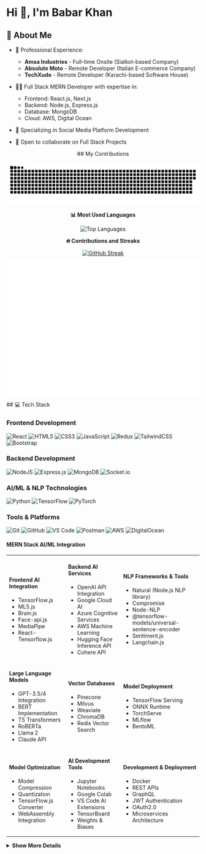 # Hi 👋, I'm Babar Khan


## 💫 About Me
- 💼 Professional Experience:
  - **Amsa Industries** - Full-time Onsite (Sialkot-based Company)
  - **Absolute Moto** - Remote Developer (Italian E-commerce Company)
  - **TechXudo** - Remote Developer (Karachi-based Software House)

- 👨‍💻 Full Stack MERN Developer with expertise in:
  - Frontend: React.js, Next.js
  - Backend: Node.js, Express.js
  - Database: MongoDB
  - Cloud: AWS, Digital Ocean

- 🌱 Specializing in Social Media Platform Development
- 👯 Open to collaborate on Full Stack Projects

<div align="center">
  ## My Contributions 

  ![snake gif](https://github.com/babar0081/babar0081/blob/output/github-snake.svg)

  <p><b>📊 Most Used Languages</b></p>

  <img src="https://github-readme-stats-plum-eight.vercel.app/api/top-langs/?username=babar0081&layout=compact&theme=radical&cache_seconds=0&timestamp=1705632000&count_private=true&include_all_commits=true" alt="Top Languages" />

  <p><b>🔥 Contributions and Streaks</b></p>

[![GitHub Streak](https://github-readme-streak-stats.herokuapp.com?user=babar0081&theme=transparent&date_format=j%20M%5B%20Y%5D)](https://git.io/streak-stats)

  ![Isometric Commit Calendar](https://raw.githubusercontent.com/babar0081/babar0081/daec9a890dca9ca03844fa55413d7c0a910398f4/github-metrics.svg)
</div>
## 💻 Tech Stack

### Frontend Development
![React](https://img.shields.io/badge/React-%2320232a.svg?style=for-the-badge&logo=react&logoColor=%2361DAFB)
![HTML5](https://img.shields.io/badge/HTML5-%23E34F26.svg?style=for-the-badge&logo=html5&logoColor=white)
![CSS3](https://img.shields.io/badge/CSS3-%231572B6.svg?style=for-the-badge&logo=css3&logoColor=white)
![JavaScript](https://img.shields.io/badge/JavaScript-%23323330.svg?style=for-the-badge&logo=javascript&logoColor=%23F7DF1E)
![Redux](https://img.shields.io/badge/Redux-%23593d88.svg?style=for-the-badge&logo=redux&logoColor=white)
![TailwindCSS](https://img.shields.io/badge/Tailwind-%2338B2AC.svg?style=for-the-badge&logo=tailwind-css&logoColor=white)
![Bootstrap](https://img.shields.io/badge/Bootstrap-%23563D7C.svg?style=for-the-badge&logo=bootstrap&logoColor=white)

### Backend Development
![NodeJS](https://img.shields.io/badge/Node.js-6DA55F?style=for-the-badge&logo=node.js&logoColor=white)
![Express.js](https://img.shields.io/badge/Express.js-%23404d59.svg?style=for-the-badge&logo=express&logoColor=%2361DAFB)
![MongoDB](https://img.shields.io/badge/MongoDB-%234ea94b.svg?style=for-the-badge&logo=mongodb&logoColor=white)
![Socket.io](https://img.shields.io/badge/Socket.io-black?style=for-the-badge&logo=socket.io&badgeColor=010101)



### AI/ML & NLP Technologies
![Python](https://img.shields.io/badge/Python-3776AB?style=for-the-badge&logo=python&logoColor=white)
![TensorFlow](https://img.shields.io/badge/TensorFlow-%23FF6F00.svg?style=for-the-badge&logo=TensorFlow&logoColor=white)
![PyTorch](https://img.shields.io/badge/PyTorch-%23EE4C2C.svg?style=for-the-badge&logo=PyTorch&logoColor=white)

### Tools & Platforms
![Git](https://img.shields.io/badge/Git-%23F05033.svg?style=for-the-badge&logo=git&logoColor=white)
![GitHub](https://img.shields.io/badge/GitHub-%23121011.svg?style=for-the-badge&logo=github&logoColor=white)
![VS Code](https://img.shields.io/badge/VS%20Code-0078d7.svg?style=for-the-badge&logo=visual-studio-code&logoColor=white)
![Postman](https://img.shields.io/badge/Postman-FF6C37?style=for-the-badge&logo=postman&logoColor=white)
![AWS](https://img.shields.io/badge/AWS-%23FF9900.svg?style=for-the-badge&logo=amazon-aws&logoColor=white)
![DigitalOcean](https://img.shields.io/badge/DigitalOcean-%230167ff.svg?style=for-the-badge&logo=digitalOcean&logoColor=white)


#### MERN Stack AI/ML Integration

<table>
  <tr>
    <td>
      <h4>Frontend AI Integration</h4>
      <ul>
        <li>TensorFlow.js</li>
        <li>ML5.js</li>
        <li>Brain.js</li>
        <li>Face-api.js</li>
        <li>MediaPipe</li>
        <li>React-Tensorflow.js</li>
      </ul>
    </td>
    <td>
      <h4>Backend AI Services</h4>
      <ul>
        <li>OpenAI API Integration</li>
        <li>Google Cloud AI</li>
        <li>Azure Cognitive Services</li>
        <li>AWS Machine Learning</li>
        <li>Hugging Face Inference API</li>
        <li>Cohere API</li>
      </ul>
    </td>
    <td>
      <h4>NLP Frameworks & Tools</h4>
      <ul>
        <li>Natural (Node.js NLP library)</li>
        <li>Compromise</li>
        <li>Node-NLP</li>
        <li>@tensorflow-models/universal-sentence-encoder</li>
        <li>Sentiment.js</li>
        <li>Langchain.js</li>
      </ul>
    </td>
  </tr>
  <tr>
    <td>
      <h4>Large Language Models</h4>
      <ul>
        <li>GPT-3.5/4 Integration</li>
        <li>BERT Implementation</li>
        <li>T5 Transformers</li>
        <li>RoBERTa</li>
        <li>Llama 2</li>
        <li>Claude API</li>
      </ul>
    </td>
    <td>
      <h4>Vector Databases</h4>
      <ul>
        <li>Pinecone</li>
        <li>Milvus</li>
        <li>Weaviate</li>
        <li>ChromaDB</li>
        <li>Redis Vector Search</li>
      </ul>
    </td>
    <td>
      <h4>Model Deployment</h4>
      <ul>
        <li>TensorFlow Serving</li>
        <li>ONNX Runtime</li>
        <li>TorchServe</li>
        <li>MLflow</li>
        <li>BentoML</li>
      </ul>
    </td>
  </tr>
  <tr>
    <td>
      <h4>Model Optimization</h4>
      <ul>
        <li>Model Compression</li>
        <li>Quantization</li>
        <li>TensorFlow.js Converter</li>
        <li>WebAssembly Integration</li>
      </ul>
    </td>
    <td>
      <h4>AI Development Tools</h4>
      <ul>
        <li>Jupyter Notebooks</li>
        <li>Google Colab</li>
        <li>VS Code AI Extensions</li>
        <li>TensorBoard</li>
        <li>Weights & Biases</li>
      </ul>
    </td>
    <td>
      <h4>Development & Deployment</h4>
      <ul>
        <li>Docker</li>
        <li>REST APIs</li>
        <li>GraphQL</li>
        <li>JWT Authentication</li>
        <li>OAuth2.0</li>
        <li>Microservices Architecture</li>
      </ul>
    </td>
  </tr>
</table>


<details>
<summary><b> Show More Details   </b></summary>
## 🚀 Projects

| Project Name                  | Description                                                                 | Key Features                                                                                                   | Tech Stack                                                                                     | Highlights                                                                                     |
|-------------------------------|-----------------------------------------------------------------------------|---------------------------------------------------------------------------------------------------------------|------------------------------------------------------------------------------------------------|------------------------------------------------------------------------------------------------|
| **GeoFind (Ongoing)**         | A comprehensive social media platform                                      | - Ads system<br>- User engagement<br>- Social interactions                                                   | MERN Stack, Socket.io, AWS                                                                     |                                                                                                 |
| **Absolutot Moto**            | Premium motorcycle e-commerce platform                                     | - 🛍️ **Customer Experience**:<br>Advanced search, real-time inventory, secure payments, guest checkout<br>- 👤 **User Management**:<br>Authentication, profile management, order history, wishlist<br>- 🎛️ **Admin Dashboard**:<br>Inventory management, analytics dashboard | Frontend: React.js, TailwindCSS<br>Backend: Node.js, Express.js<br>Database: MongoDB<br>Security: JWT, Data encryption | - Real-time inventory updates<br>- Automated notifications<br>- Mobile-responsive design<br>- Role-based access control<br>- Integrated analytics |
| **Urdu Sentiment Analysis**   | NLP-based sentiment analysis system for Urdu social media content          | - Custom NLP pipeline<br>- Sentiment classification (positive/negative/neutral)<br>- Social media integration<br>- Advanced text preprocessing<br>- Machine learning-based classification | Python, NLTK, spaCy, Urduhack, Scikit-learn, Gensim, pandas, matplotlib                         | - Handled complex Urdu text morphology<br>- Developed custom NLP resources<br>- Comprehensive sentiment classification system |
| **AITOOLS**                   | AI-powered MERN stack application                                          | - 🎨 **AI Image Generation**:<br>Text-to-image generation, community sharing, interactive gallery<br>- 📝 **Text Processing Suite**:<br>Summarization, translation, history tracking | Frontend: React.js, Tailwind CSS<br>Backend: Node.js, Express.js<br>Database: MongoDB<br>Cloud: Cloudinary<br>AI: Hugging Face models | - Glass morphism UI<br>- Responsive design<br>- Real-time processing<br>- Async operations<br>- Community-driven content sharing |
| **AI Chat Bot**               | Intelligent conversational platform powered by GPT-3.5 Turbo               | - 🤖 **Intelligent Conversations**:<br>Context-aware responses, real-time interaction<br>- 💻 **Technical Architecture**:<br>Frontend: React.js, Backend: Express.js REST API, Database: MongoDB, AI: OpenAI API integration | Frontend: React.js<br>Backend: Express.js REST API<br>Database: MongoDB<br>AI: OpenAI API integration | - Dynamic conversation handling<br>- Persistent chat history<br>- Secure API communication<br>- Scalable design |
</details>

